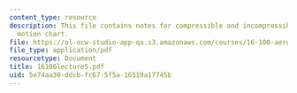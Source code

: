 ```yaml
---
content_type: resource
description: This file contains notes for compressible and incompressible fluid element
  motion chart.
file: https://ol-ocw-studio-app-qa.s3.amazonaws.com/courses/16-100-aerodynamics-fall-2005/5e74aa30ddcbfc675f5a16519a17745b_16100lecture5.pdf
file_type: application/pdf
resourcetype: Document
title: 16100lecture5.pdf
uid: 5e74aa30-ddcb-fc67-5f5a-16519a17745b
---
```

